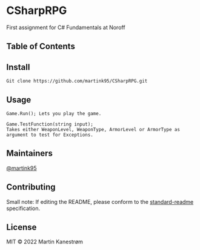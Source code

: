 # CSharpRPG


First assignment for C# Fundamentals at Noroff

## Table of Contents


## Install

```
Git clone https://github.com/martink95/CSharpRPG.git
```

## Usage

```
Game.Run(); Lets you play the game.

Game.TestFunction(string input);
Takes either WeaponLevel, WeaponType, ArmorLevel or ArmorType as argument to test for Exceptions.
```

## Maintainers

[@martink95](https://github.com/martink95)

## Contributing



Small note: If editing the README, please conform to the [standard-readme](https://github.com/RichardLitt/standard-readme) specification.

## License

MIT © 2022 Martin Kanestrøm
